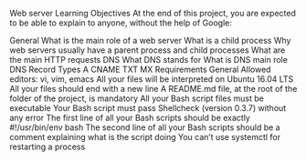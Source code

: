 Web server
Learning Objectives
At the end of this project, you are expected to be able to explain to anyone, without the help of Google:

General
What is the main role of a web server
What is a child process
Why web servers usually have a parent process and child processes
What are the main HTTP requests
DNS
What DNS stands for
What is DNS main role
DNS Record Types
A
CNAME
TXT
MX
Requirements
General
Allowed editors: vi, vim, emacs
All your files will be interpreted on Ubuntu 16.04 LTS
All your files should end with a new line
A README.md file, at the root of the folder of the project, is mandatory
All your Bash script files must be executable
Your Bash script must pass Shellcheck (version 0.3.7) without any error
The first line of all your Bash scripts should be exactly #!/usr/bin/env bash
The second line of all your Bash scripts should be a comment explaining what is the script doing
You can’t use systemctl for restarting a process
